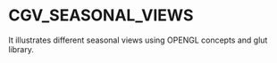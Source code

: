 # CGV_SEASONAL_VIEWS
It illustrates different seasonal views using OPENGL concepts and glut library.

